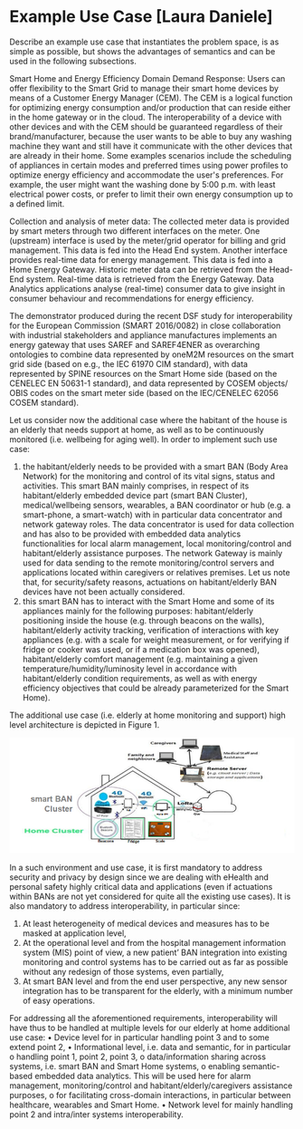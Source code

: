 # Example Use Case [Laura Daniele]
Describe an example use case that instantiates the problem space, is as simple as possible, but shows the advantages of semantics and can be used in the following subsections.

Smart Home and Energy Efficiency Domain
Demand Response: Users can offer flexibility to the Smart Grid to manage their smart home devices by means of a Customer Energy Manager (CEM). The CEM is a logical function for optimizing energy consumption and/or production that can reside either in the home gateway or in the cloud. The interoperability of a device with other devices and with the CEM should be guaranteed regardless of their brand/manufacturer, because the user wants to be able to buy any washing machine they want and still have it communicate with the other devices that are already in their home. Some examples scenarios include the scheduling of appliances in certain modes and preferred times using power profiles to optimize energy efficiency and accommodate the user's preferences. For example, the user might want the washing done by 5:00 p.m. with least electrical power costs, or prefer to limit their own energy consumption up to a defined limit.

Collection and analysis of meter data: The collected meter data is provided by smart meters through two different interfaces on the meter. One (upstream) interface is used by the meter/grid operator for billing and grid management. This data is fed into the Head End system. Another interface provides real-time data for energy management. This data is fed into a Home Energy Gateway. Historic meter data can be retrieved from the Head-End system. Real-time data is retrieved from the Energy Gateway. Data Analytics applications analyse (real-time) consumer data to give insight in consumer behaviour and recommendations for energy efficiency.

The demonstrator produced during the recent DSF study for interoperability for the European Commission (SMART 2016/0082) in close collaboration with industrial stakeholders and appliance manufactures implements an energy gateway that uses SAREF and SAREF4ENER as overarching ontologies to combine data represented by oneM2M resources on the smart grid side (based on e.g., the IEC 61970 CIM standard), with data represented by SPINE resources on the Smart Home side (based on the CENELEC EN 50631-1 standard), and data represented by COSEM objects/ OBIS codes on the smart meter side (based on the IEC/CENELEC 62056 COSEM standard). 

Let us consider now the additional case where the habitant of the house is an elderly that needs support at home, as well as to be continuously monitored (i.e. wellbeing for aging well). In order to implement such use case:
  1.	the habitant/elderly needs to be provided with a smart BAN (Body Area Network) for the monitoring and control of its vital    signs, status and activities. This smart BAN mainly comprises, in respect of its habitant/elderly embedded device part (smart BAN Cluster), medical/wellbeing sensors, wearables, a BAN coordinator or hub (e.g. a smart-phone, a smart-watch) with in particular data concentrator and network gateway roles. The data concentrator is used for data collection and has also to be provided with embedded data analytics functionalities for local alarm management, local monitoring/control and habitant/elderly assistance purposes. The network Gateway is mainly used for data sending to the remote monitoring/control servers and applications located within caregivers or relatives premises. Let us note that, for security/safety reasons, actuations on habitant/elderly BAN devices have not been actually considered. 
  2.	this smart BAN has to interact with the Smart Home and some of its appliances mainly for the following purposes: habitant/elderly positioning inside the house (e.g. through beacons on the walls), habitant/elderly activity tracking, verification of interactions with key appliances (e.g. with a scale for weight measurement, or for verifying if fridge or cooker was used, or if a medication box was opened), habitant/elderly comfort management (e.g. maintaining a given temperature/humidity/luminosity level in accordance with habitant/elderly condition requirements, as well as with energy efficiency objectives that could be already parameterized for the Smart Home).

The additional use case (i.e. elderly at home monitoring and support) high level architecture is depicted in Figure 1.

![](img/SemInteropElderlyHomeUseCase.png)

In a such environment and use case, it is first mandatory to address security and privacy by design since we are dealing with eHealth and personal safety highly critical data and applications (even if actuations within BANs are not yet considered for quite all the existing use cases). It is also mandatory to address interoperability, in particular since:
1.	At least heterogeneity of medical devices and measures has to be masked at application level,
2.	At the operational level and from the hospital management information system (MIS) point of view, a new patient’ BAN integration into existing monitoring and control systems has to be carried out as far as possible without any redesign of those systems, even partially,
3.	At smart BAN level and from the end user perspective, any new sensor integration has to be transparent for the elderly, with a minimum number of easy operations.

For addressing all the aforementioned requirements, interoperability will have thus to be handled at multiple levels for our elderly at home additional use case:
•	Device level for in particular handling point 3 and to some extend point 2,
•	Informational level, i.e. data and semantic, for in particular
    o	handling point 1, point 2, point 3, 
    o	data/information sharing across systems, i.e. smart BAN and Smart Home systems,
    o	enabling semantic-based embedded data analytics. This will be used here for alarm management, monitoring/control and habitant/elderly/caregivers assistance purposes,
    o	for facilitating cross-domain interactions, in particular between healthcare, wearables and Smart Home.
•	Network level for mainly handling point 2 and intra/inter systems interoperability.
